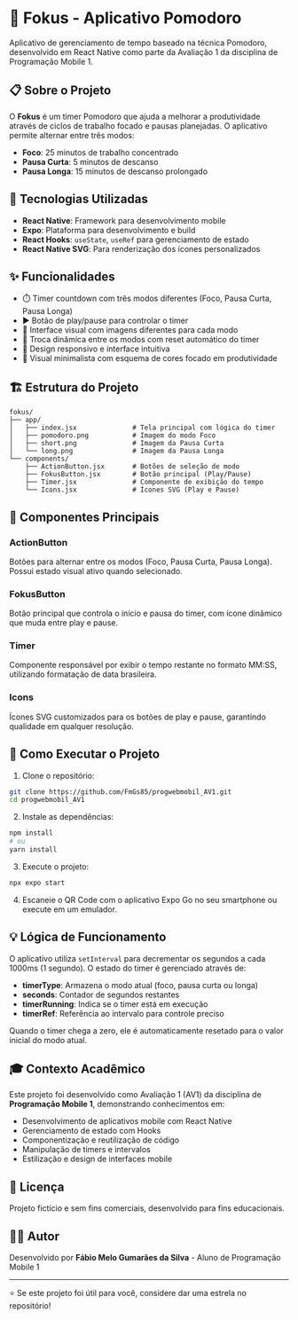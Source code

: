 # 🍅 Fokus - Aplicativo Pomodoro

Aplicativo de gerenciamento de tempo baseado na técnica Pomodoro, desenvolvido em React Native como parte da Avaliação 1 da disciplina de Programação Mobile 1.

## 📋 Sobre o Projeto

O **Fokus** é um timer Pomodoro que ajuda a melhorar a produtividade através de ciclos de trabalho focado e pausas planejadas. O aplicativo permite alternar entre três modos:

- **Foco**: 25 minutos de trabalho concentrado
- **Pausa Curta**: 5 minutos de descanso
- **Pausa Longa**: 15 minutos de descanso prolongado

## 🚀 Tecnologias Utilizadas

- **React Native**: Framework para desenvolvimento mobile
- **Expo**: Plataforma para desenvolvimento e build
- **React Hooks**: `useState`, `useRef` para gerenciamento de estado
- **React Native SVG**: Para renderização dos ícones personalizados

## ✨ Funcionalidades

- ⏱️ Timer countdown com três modos diferentes (Foco, Pausa Curta, Pausa Longa)
- ▶️ Botão de play/pause para controlar o timer
- 🎨 Interface visual com imagens diferentes para cada modo
- 🔄 Troca dinâmica entre os modos com reset automático do timer
- 📱 Design responsivo e interface intuitiva
- 🎯 Visual minimalista com esquema de cores focado em produtividade

## 🏗️ Estrutura do Projeto

```
fokus/
├── app/
│   ├── index.jsx              # Tela principal com lógica do timer
│   ├── pomodoro.png           # Imagem do modo Foco
│   ├── short.png              # Imagem da Pausa Curta
│   └── long.png               # Imagem da Pausa Longa
└── components/
    ├── ActionButton.jsx       # Botões de seleção de modo
    ├── FokusButton.jsx        # Botão principal (Play/Pause)
    ├── Timer.jsx              # Componente de exibição do tempo
    └── Icons.jsx              # Ícones SVG (Play e Pause)
```

## 🎨 Componentes Principais

### ActionButton
Botões para alternar entre os modos (Foco, Pausa Curta, Pausa Longa). Possui estado visual ativo quando selecionado.

### FokusButton
Botão principal que controla o início e pausa do timer, com ícone dinâmico que muda entre play e pause.

### Timer
Componente responsável por exibir o tempo restante no formato MM:SS, utilizando formatação de data brasileira.

### Icons
Ícones SVG customizados para os botões de play e pause, garantindo qualidade em qualquer resolução.

## 🔧 Como Executar o Projeto

1. Clone o repositório:
```bash
git clone https://github.com/FmGs85/progwebmobil_AV1.git
cd progwebmobil_AV1
```

2. Instale as dependências:
```bash
npm install
# ou
yarn install
```

3. Execute o projeto:
```bash
npx expo start
```

4. Escaneie o QR Code com o aplicativo Expo Go no seu smartphone ou execute em um emulador.

## 💡 Lógica de Funcionamento

O aplicativo utiliza `setInterval` para decrementar os segundos a cada 1000ms (1 segundo). O estado do timer é gerenciado através de:

- **timerType**: Armazena o modo atual (foco, pausa curta ou longa)
- **seconds**: Contador de segundos restantes
- **timerRunning**: Indica se o timer está em execução
- **timerRef**: Referência ao intervalo para controle preciso

Quando o timer chega a zero, ele é automaticamente resetado para o valor inicial do modo atual.

## 🎓 Contexto Acadêmico

Este projeto foi desenvolvido como Avaliação 1 (AV1) da disciplina de **Programação Mobile 1**, demonstrando conhecimentos em:

- Desenvolvimento de aplicativos mobile com React Native
- Gerenciamento de estado com Hooks
- Componentização e reutilização de código
- Manipulação de timers e intervalos
- Estilização e design de interfaces mobile

## 📄 Licença

Projeto fictício e sem fins comerciais, desenvolvido para fins educacionais.

## 👨‍💻 Autor

Desenvolvido por **Fábio Melo Gumarães da Silva** - Aluno de Programação Mobile 1

---

⭐ Se este projeto foi útil para você, considere dar uma estrela no repositório!
